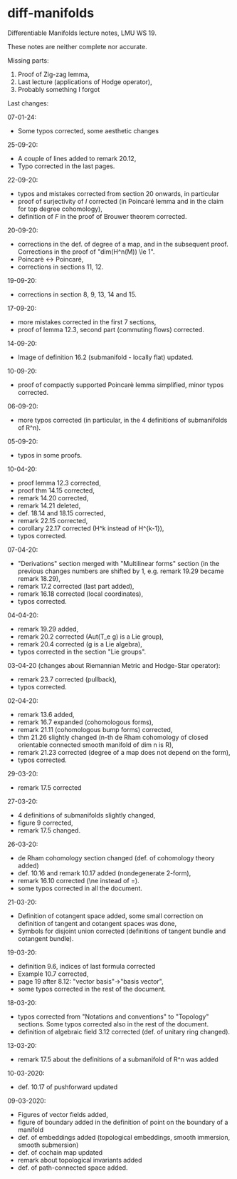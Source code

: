 # diff-manifolds
Differentiable Manifolds lecture notes, LMU WS 19.

These notes are neither complete nor accurate.

Missing parts:
1) Proof of Zig-zag lemma,
2) Last lecture (applications of Hodge operator),
3) Probably something I forgot

Last changes:

07-01-24:
- Some typos corrected, some aesthetic changes

25-09-20:
- A couple of lines added to remark 20.12,
- Typo corrected in the last pages.

22-09-20:
- typos and mistakes corrected from section 20 onwards, in particular
- proof of surjectivity of $I$ corrected (in Poincaré lemma and in the claim for top degree cohomology),
- definition of $F$ in the proof of Brouwer theorem corrected.

20-09-20:
- corrections in the def. of degree of a map, and in the subsequent proof. Corrections in the proof of "dim(H^n(M)) \le 1".
- Poincarè <-> Poincaré,
- corrections in sections 11, 12.

19-09-20:
- corrections in section 8, 9, 13, 14 and 15.

17-09-20:
- more mistakes corrected in the first 7 sections,
- proof of lemma 12.3, second part (commuting flows) corrected.

14-09-20:
- Image of definition 16.2 (submanifold - locally flat) updated.

10-09-20:
- proof of compactly supported Poincarè lemma simplified, minor typos corrected.

06-09-20:
- more typos corrected (in particular, in the 4 definitions of submanifolds of R^n).

05-09-20:
- typos in some proofs.

10-04-20:
- proof lemma 12.3 corrected,
- proof thm 14.15 corrected,
- remark 14.20 corrected,
- remark 14.21 deleted,
- def. 18.14 and 18.15 corrected,
- remark 22.15 corrected,
- corollary 22.17 corrected (H^k instead of H^{k-1}),
- typos corrected.

07-04-20:
- "Derivations" section merged with "Multilinear forms" section (in the previous changes numbers are shifted by 1, e.g. remark 19.29 became remark 18.29),
- remark 17.2 corrected (last part added),
- remark 16.18 corrected (local coordinates),
- typos corrected.

04-04-20:
- remark 19.29 added,
- remark 20.2 corrected (Aut(T_e g) is a Lie group),
- remark 20.4 corrected (g is a Lie algebra),
- typos corrected in the section "Lie groups".

03-04-20 (changes about Riemannian Metric and Hodge-Star operator):
- remark 23.7 corrected (pullback),
- typos corrected.

02-04-20:
- remark 13.6 added,
- remark 16.7 expanded (cohomologous forms),
- remark 21.11 (cohomologous bump forms) corrected,
- thm 21.26 slightly changed (n-th de Rham cohomology of closed orientable connected smooth manifold of dim n is R),
- remark 21.23 corrected (degree of a map does not depend on the form),
- typos corrected.


29-03-20:
- remark 17.5 corrected

27-03-20:
- 4 definitions of submanifolds slightly changed,
- figure 9 corrected,
- remark 17.5 changed.

26-03-20:
- de Rham cohomology section changed (def. of cohomology theory added)
- def. 10.16 and remark 10.17 added (nondegenerate 2-form),
- remark 16.10 corrected (\ne instead of =).
- some typos corrected in all the document.

21-03-20:
- Definition of cotangent space added, some small correction on definition of tangent and cotangent spaces was done,
- Symbols for disjoint union corrected (definitions of tangent bundle and cotangent bundle).

19-03-20:
- definition 9.6, indices of last formula corrected
- Example 10.7 corrected,
- page 19 after 8.12: "vector basis"->"basis vector",
- some typos corrected in the rest of the document.

18-03-20:
- typos corrected from "Notations and conventions" to "Topology" sections. Some typos corrected also in the rest of the document.
- definition of algebraic field 3.12 corrected (def. of unitary ring changed).

13-03-20:
- remark 17.5 about the definitions of a submanifold of R^n was added

10-03-2020:
- def. 10.17 of pushforward updated

09-03-2020:
- Figures of vector fields added,
- figure of boundary added in the definition of point on the boundary of a manifold
- def. of embeddings added (topological embeddings, smooth immersion, smooth submersion)
- def. of cochain map updated
- remark about topological invariants added
- def. of path-connected space added.
